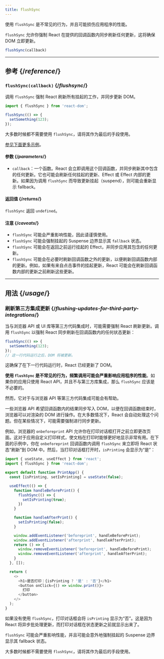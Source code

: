 ```yaml
---
title: flushSync
---
```


<Pitfall>

使用 `flushSync` 是不常见的行为，并且可能损伤应用程序的性能。

</Pitfall>

<Intro>

`flushSync` 允许你强制 React 在提供的回调函数内同步刷新任何更新，这将确保 DOM 立即更新。

```js
flushSync(callback)
```

</Intro>

<InlineToc />

---

## 参考 {/*reference*/}

### `flushSync(callback)` {/*flushsync*/}

调用 `flushSync` 强制 React 刷新所有挂起的工作，并同步更新 DOM。

```js
import { flushSync } from 'react-dom';

flushSync(() => {
  setSomething(123);
});
```

大多数时候都不需要使用 `flushSync`，请将其作为最后的手段使用。

[参见下面更多示例](#usage)。

#### 参数 {/*parameters*/}


* `callback`：一个函数。React 会立即调用这个回调函数，并同步刷新其中包含的任何更新。它也可能会刷新任何挂起的更新、Effect 或 Effect 内部的更新。如果因为调用 `flushSync` 而导致更新挂起（suspend），则可能会重新显示 fallback。

#### 返回值 {/*returns*/}

`flushSync` 返回 `undefined`。

#### 注意 {/*caveats*/}

* `flushSync` 可能会严重影响性能，因此请谨慎使用。
* `flushSync` 可能会强制挂起的 Suspense 边界显示其 `fallback` 状态。
* `flushSync` 可能会在返回之前运行挂起的 Effect，并同步应用其包含的任何更新。
* `flushSync` 可能会在必要时刷新回调函数之外的更新，以便刷新回调函数内部的更新。例如，如果有来自点击事件的挂起更新，React 可能会在刷新回调函数内部的更新之前刷新这些更新。

---

## 用法 {/*usage*/}

### 刷新第三方集成更新 {/*flushing-updates-for-third-party-integrations*/}

当与浏览器 API 或 UI 库等第三方代码集成时，可能需要强制 React 刷新更新。调用 `flushSync` 以强制 React 同步刷新在回调函数内的任何状态更新：

```js [[1, 2, "setSomething(123)"]]
flushSync(() => {
  setSomething(123);
});
// 这一行代码运行之后，DOM 将被更新。
```

这确保了在下一行代码运行时，React 已经更新了 DOM。

**使用 `flushSync` 是不常见的行为，频繁调用可能会严重影响应用程序的性能**。如果你的应用只使用 React API，并且不与第三方库集成，那么 `flushSync` 应该是不必要的。

然而，它对于与浏览器 API 等第三方代码集成可能会有帮助。

一些浏览器 API 希望回调函数内的结果同步写入 DOM，以便在回调函数结束时，浏览器可以对渲染的 DOM 进行操作。在大多数情况下，React 会自动处理这个问题。但在某些情况下，可能需要强制进行同步更新。

例如，浏览器的 `onbeforeprint` API 允许你在打印对话框打开之前立即更改页面。这对于应用自定义打印样式，使文档在打印时能够更好地显示非常有用。在下面的示例中，你在 `onbeforeprint` 回调函数内调用 `flushSync` 来立即将 React 状态“刷新”到 DOM 中。然后，当打印对话框打开时，`isPrinting` 会显示为“是”：

<Sandpack>

```js App.js active
import { useState, useEffect } from 'react';
import { flushSync } from 'react-dom';

export default function PrintApp() {
  const [isPrinting, setIsPrinting] = useState(false);

  useEffect(() => {
    function handleBeforePrint() {
      flushSync(() => {
        setIsPrinting(true);
      })
    }

    function handleAfterPrint() {
      setIsPrinting(false);
    }

    window.addEventListener('beforeprint', handleBeforePrint);
    window.addEventListener('afterprint', handleAfterPrint);
    return () => {
      window.removeEventListener('beforeprint', handleBeforePrint);
      window.removeEventListener('afterprint', handleAfterPrint);
    }
  }, []);

  return (
    <>
      <h1>是否打印：{isPrinting ? '是' : '否'}</h1>
      <button onClick={() => window.print()}>
        打印
      </button>
    </>
  );
}
```

</Sandpack>

如果没有使用 `flushSync`，打印对话框会将 `isPrinting` 显示为“否”。这是因为 React 将异步批处理更新，而打印对话框在状态更新之前就显示出来了。

<Pitfall>

`flushSync` 可能会严重影响性能，并且可能会意外地强制挂起的 Suspense 边界显示其 fallback 状态。

大多数时候都不需要使用 `flushSync`，请将其作为最后的手段使用。

</Pitfall>
